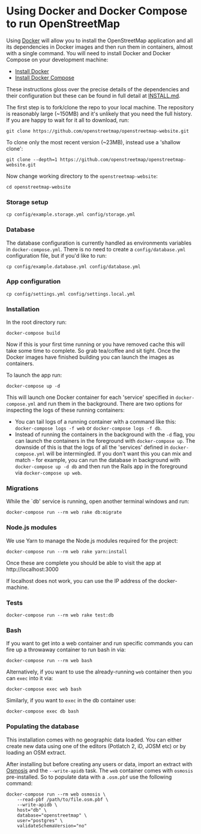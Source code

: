 # Using Docker and Docker Compose to run OpenStreetMap

Using [Docker](https://www.docker.com/) will allow you to install the OpenStreetMap application and all its dependencies in Docker images and then run them in containers, almost with a single command. You will need to install Docker and Docker Compose on your development machine:

- [Install Docker](https://docs.docker.com/install/)
- [Install Docker Compose](https://docs.docker.com/compose/install/)

These instructions gloss over the precise details of the dependencies and their configuration but these can be found in full detail at [INSTALL.md](INSTALL.md).

The first step is to fork/clone the repo to your local machine. The repository is reasonably large (~150MB) and it's unlikely that you need the full history. If you are happy to wait for it all to download, run:

    git clone https://github.com/openstreetmap/openstreetmap-website.git

To clone only the most recent version (~23MB), instead use a 'shallow clone':

    git clone --depth=1 https://github.com/openstreetmap/openstreetmap-website.git

Now change working directory to the `openstreetmap-website`:

    cd openstreetmap-website

### Storage setup

    cp config/example.storage.yml config/storage.yml

### Database

The database configuration is currently handled as environments variables in `docker-compose.yml`. There is no need to create a `config/database.yml` configuration file, but if you'd like to run:

    cp config/example.database.yml config/database.yml

### App configuration

    cp config/settings.yml config/settings.local.yml

### Installation

In the root directory run:

    docker-compose build

Now if this is your first time running or you have removed cache this will take some time to complete. So grab tea/coffee and sit tight. Once the Docker images have finished building you can launch the images as containers.

To launch the app run:

    docker-compose up -d

This will launch one Docker container for each 'service' specified in `docker-compose.yml` and run them in the background. There are two options for inspecting the logs of these running containers:

- You can tail logs of a running container with a command like this: `docker-compose logs -f web` or `docker-compose logs -f db`.
- Instead of running the containers in the background with the `-d` flag, you can launch the containers in the foreground with `docker-compose up`. The downside of this is that the logs of all the 'services' defined in `docker-compose.yml` will be intermingled. If you don't want this you can mix and match - for example, you can run the database in background with `docker-compose up -d db` and then run the Rails app in the foreground via `docker-compose up web`.

### Migrations

While the `db' service is running, open another terminal windows and run:

    docker-compose run --rm web rake db:migrate

### Node.js modules

We use Yarn to manage the Node.js modules required for the project:

    docker-compose run --rm web rake yarn:install

Once these are complete you should be able to visit the app at http://localhost:3000

If localhost does not work, you can use the IP address of the docker-machine.

### Tests

    docker-compose run --rm web rake test:db

### Bash

If you want to get into a web container and run specific commands you can fire up a throwaway container to run bash in via:

    docker-compose run --rm web bash

Alternatively, if you want to use the already-running `web` container then you can `exec` into it via:

    docker-compose exec web bash

Similarly, if you want to `exec` in the db container use:

    docker-compose exec db bash

### Populating the database

This installation comes with no geographic data loaded. You can either create new data using one of the editors (Potlatch 2, iD, JOSM etc) or by loading an OSM extract.

After installing but before creating any users or data, import an extract with [Osmosis](https://wiki.openstreetmap.org/wiki/Osmosis) and the `--write-apidb` task. The `web` container comes with `osmosis` pre-installed. So to populate data with a `.osm.pbf` use the following command:

    docker-compose run --rm web osmosis \
        --read-pbf /path/to/file.osm.pbf \
        --write-apidb \
        host="db" \
        database="openstreetmap" \
        user="postgres" \
        validateSchemaVersion="no"
